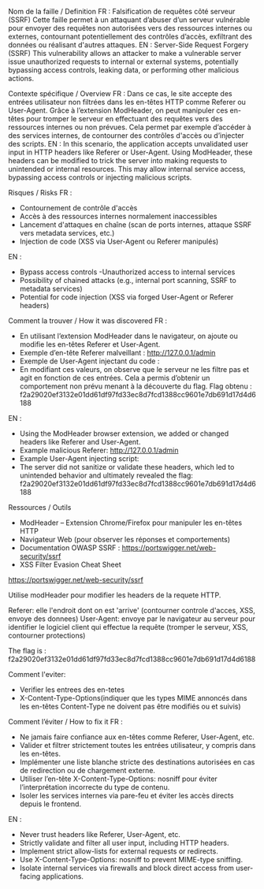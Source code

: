 Nom de la faille / Definition
FR : Falsification de requêtes côté serveur (SSRF)
Cette faille permet à un attaquant d’abuser d’un serveur vulnérable pour envoyer des requêtes non autorisées vers des ressources internes ou externes, contournant potentiellement des contrôles d’accès, exfiltrant des données ou réalisant d'autres attaques.
EN : Server-Side Request Forgery (SSRF)
This vulnerability allows an attacker to make a vulnerable server issue unauthorized requests to internal or external systems, potentially bypassing access controls, leaking data, or performing other malicious actions.

Contexte spécifique / Overview
FR : Dans ce cas, le site accepte des entrées utilisateur non filtrées dans les en-têtes HTTP comme Referer ou User-Agent. Grâce à l’extension ModHeader, on peut manipuler ces en-têtes pour tromper le serveur en effectuant des requêtes vers des ressources internes ou non prévues. Cela permet par exemple d’accéder à des services internes, de contourner des contrôles d'accès ou d’injecter des scripts.
EN : In this scenario, the application accepts unvalidated user input in HTTP headers like Referer or User-Agent. Using ModHeader, these headers can be modified to trick the server into making requests to unintended or internal resources. This may allow internal service access, bypassing access controls or injecting malicious scripts.

Risques / Risks
FR :
- Contournement de contrôle d'accès
- Accès à des ressources internes normalement inaccessibles
- Lancement d'attaques en chaîne (scan de ports internes, attaque SSRF vers metadata services, etc.)
- Injection de code (XSS via User-Agent ou Referer manipulés)

EN :
- Bypass access controls
-Unauthorized access to internal services
- Possibility of chained attacks (e.g., internal port scanning, SSRF to metadata services)
- Potential for code injection (XSS via forged User-Agent or Referer headers)

Comment la trouver / How it was discovered
FR :
- En utilisant l’extension ModHeader dans le navigateur, on ajoute ou modifie les en-têtes Referer et User-Agent.
- Exemple d’en-tête Referer malveillant : http://127.0.0.1/admin
- Exemple de User-Agent injectant du code : <script>alert('XSS')</script>
- En modifiant ces valeurs, on observe que le serveur ne les filtre pas et agit en fonction de ces entrées. Cela a permis d’obtenir un comportement non prévu menant à la découverte du flag.
Flag obtenu :
f2a29020ef3132e01dd61df97fd33ec8d7fcd1388cc9601e7db691d17d4d6188

EN :
- Using the ModHeader browser extension, we added or changed headers like Referer and User-Agent.
- Example malicious Referer: http://127.0.0.1/admin
- Example User-Agent injecting script: <script>alert('XSS')</script>
- The server did not sanitize or validate these headers, which led to unintended behavior and ultimately revealed the flag:
f2a29020ef3132e01dd61df97fd33ec8d7fcd1388cc9601e7db691d17d4d6188

Ressources / Outils
- ModHeader – Extension Chrome/Firefox pour manipuler les en-têtes HTTP
- Navigateur Web (pour observer les réponses et comportements)
- Documentation OWASP SSRF : https://portswigger.net/web-security/ssrf
- XSS Filter Evasion Cheat Sheet




https://portswigger.net/web-security/ssrf

Utilise modHeader pour modifier les headers de la requete HTTP.

Referer: elle l'endroit dont on est 'arrive' (contourner controle d'acces, XSS, envoye des donnees)
User-Agent: envoye par le navigateur au serveur pour identifier le logiciel client qui effectue la requête (tromper le serveur, XSS, contourner protections)

The flag is : f2a29020ef3132e01dd61df97fd33ec8d7fcd1388cc9601e7db691d17d4d6188

Comment l'eviter:
- Verifier les entrees des en-tetes
- X-Content-Type-Options(indiquer que les types MIME annoncés dans les en-têtes Content-Type ne doivent pas être modifiés ou et suivis)

Comment l’éviter / How to fix it
FR :
- Ne jamais faire confiance aux en-têtes comme Referer, User-Agent, etc.
- Valider et filtrer strictement toutes les entrées utilisateur, y compris dans les en-têtes.
- Implémenter une liste blanche stricte des destinations autorisées en cas de redirection ou de chargement externe.
- Utiliser l’en-tête X-Content-Type-Options: nosniff pour éviter l’interprétation incorrecte du type de contenu.
- Isoler les services internes via pare-feu et éviter les accès directs depuis le frontend.

EN :
- Never trust headers like Referer, User-Agent, etc.
- Strictly validate and filter all user input, including HTTP headers.
- Implement strict allow-lists for external requests or redirects.
- Use X-Content-Type-Options: nosniff to prevent MIME-type sniffing.
- Isolate internal services via firewalls and block direct access from user-facing applications.
